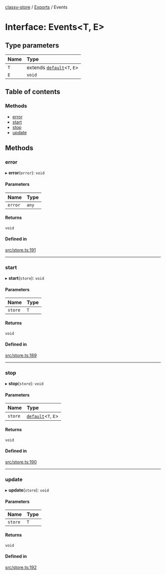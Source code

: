 [classy-store](../README.md) / [Exports](../modules.md) / Events

# Interface: Events<T, E\>

## Type parameters

| Name | Type |
| :------ | :------ |
| `T` | extends [`default`](../classes/default.md)<`T`, `E`\> |
| `E` | `void` |

## Table of contents

### Methods

- [error](Events.md#error)
- [start](Events.md#start)
- [stop](Events.md#stop)
- [update](Events.md#update)

## Methods

### error

▸ **error**(`error`): `void`

#### Parameters

| Name | Type |
| :------ | :------ |
| `error` | `any` |

#### Returns

`void`

#### Defined in

[src/store.ts:191](https://github.com/chanced/classy-store/blob/12b6fd3/src/store.ts#L191)

___

### start

▸ **start**(`store`): `void`

#### Parameters

| Name | Type |
| :------ | :------ |
| `store` | `T` |

#### Returns

`void`

#### Defined in

[src/store.ts:189](https://github.com/chanced/classy-store/blob/12b6fd3/src/store.ts#L189)

___

### stop

▸ **stop**(`store`): `void`

#### Parameters

| Name | Type |
| :------ | :------ |
| `store` | [`default`](../classes/default.md)<`T`, `E`\> |

#### Returns

`void`

#### Defined in

[src/store.ts:190](https://github.com/chanced/classy-store/blob/12b6fd3/src/store.ts#L190)

___

### update

▸ **update**(`store`): `void`

#### Parameters

| Name | Type |
| :------ | :------ |
| `store` | `T` |

#### Returns

`void`

#### Defined in

[src/store.ts:192](https://github.com/chanced/classy-store/blob/12b6fd3/src/store.ts#L192)
